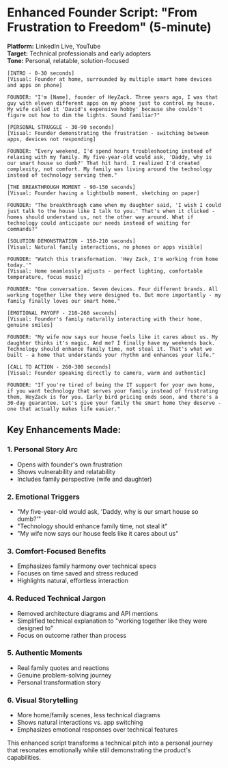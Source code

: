 # Enhanced Founder Script: "From Frustration to Freedom" (5-minute)

**Platform:** LinkedIn Live, YouTube  
**Target:** Technical professionals and early adopters  
**Tone:** Personal, relatable, solution-focused

```
[INTRO - 0-30 seconds]
[Visual: Founder at home, surrounded by multiple smart home devices and apps on phone]

FOUNDER: "I'm [Name], founder of HeyZack. Three years ago, I was that guy with eleven different apps on my phone just to control my house. My wife called it 'David's expensive hobby' because she couldn't figure out how to dim the lights. Sound familiar?"

[PERSONAL STRUGGLE - 30-90 seconds]
[Visual: Founder demonstrating the frustration - switching between apps, devices not responding]

FOUNDER: "Every weekend, I'd spend hours troubleshooting instead of relaxing with my family. My five-year-old would ask, 'Daddy, why is our smart house so dumb?' That hit hard. I realized I'd created complexity, not comfort. My family was living around the technology instead of technology serving them."

[THE BREAKTHROUGH MOMENT - 90-150 seconds]
[Visual: Founder having a lightbulb moment, sketching on paper]

FOUNDER: "The breakthrough came when my daughter said, 'I wish I could just talk to the house like I talk to you.' That's when it clicked - homes should understand us, not the other way around. What if technology could anticipate our needs instead of waiting for commands?"

[SOLUTION DEMONSTRATION - 150-210 seconds]
[Visual: Natural family interactions, no phones or apps visible]

FOUNDER: "Watch this transformation. 'Hey Zack, I'm working from home today.'"
[Visual: Home seamlessly adjusts - perfect lighting, comfortable temperature, focus music]

FOUNDER: "One conversation. Seven devices. Four different brands. All working together like they were designed to. But more importantly - my family finally loves our smart home."

[EMOTIONAL PAYOFF - 210-260 seconds]
[Visual: Founder's family naturally interacting with their home, genuine smiles]

FOUNDER: "My wife now says our house feels like it cares about us. My daughter thinks it's magic. And me? I finally have my weekends back. Technology should enhance family time, not steal it. That's what we built - a home that understands your rhythm and enhances your life."

[CALL TO ACTION - 260-300 seconds]
[Visual: Founder speaking directly to camera, warm and authentic]

FOUNDER: "If you're tired of being the IT support for your own home, if you want technology that serves your family instead of frustrating them, HeyZack is for you. Early bird pricing ends soon, and there's a 30-day guarantee. Let's give your family the smart home they deserve - one that actually makes life easier."
```

## Key Enhancements Made:

### 1. **Personal Story Arc**
- Opens with founder's own frustration
- Shows vulnerability and relatability
- Includes family perspective (wife and daughter)

### 2. **Emotional Triggers**
- "My five-year-old would ask, 'Daddy, why is our smart house so dumb?'"
- "Technology should enhance family time, not steal it"
- "My wife now says our house feels like it cares about us"

### 3. **Comfort-Focused Benefits**
- Emphasizes family harmony over technical specs
- Focuses on time saved and stress reduced
- Highlights natural, effortless interaction

### 4. **Reduced Technical Jargon**
- Removed architecture diagrams and API mentions
- Simplified technical explanation to "working together like they were designed to"
- Focus on outcome rather than process

### 5. **Authentic Moments**
- Real family quotes and reactions
- Genuine problem-solving journey
- Personal transformation story

### 6. **Visual Storytelling**
- More home/family scenes, less technical diagrams
- Shows natural interactions vs. app switching
- Emphasizes emotional responses over technical features

This enhanced script transforms a technical pitch into a personal journey that resonates emotionally while still demonstrating the product's capabilities.